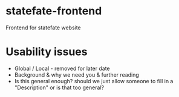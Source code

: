 statefate-frontend
==================

Frontend for statefate website


Usability issues
================
* Global / Local - removed for later date
* Background & why we need you & further reading 
 * Is this general enough?  should we just allow someone to fill in a "Description" or is that too general?
